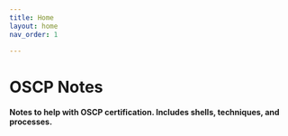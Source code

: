 ```yaml
---
title: Home
layout: home
nav_order: 1

---
```


# OSCP Notes

####  Notes to help with OSCP certification. Includes shells, techniques, and processes.